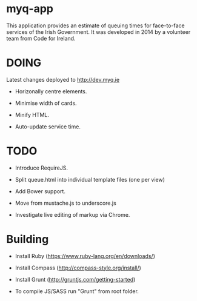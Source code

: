 myq-app
=======

This application provides an estimate of queuing times for face-to-face services of the Irish Government. It was developed in 2014 by a volunteer team from Code for Ireland.

DOING
=====

Latest changes deployed to http://dev.myq.ie

* Horizonally centre elements.
* Minimise width of cards.

* Minify HTML.

* Auto-update service time.


TODO
====

* Introduce RequireJS.

* Split queue.html into individual template files (one per view)

* Add Bower support.

* Move from mustache.js to underscore.js

* Investigate live editing of markup via Chrome.

Building
========

* Install Ruby (https://www.ruby-lang.org/en/downloads/)
* Install Compass (http://compass-style.org/install/)
* Install Grunt (http://gruntjs.com/getting-started)

* To compile JS/SASS run "Grunt" from root folder.

